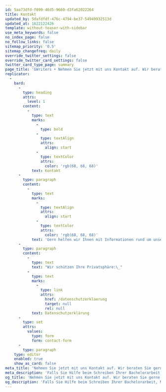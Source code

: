 ```yaml
---
id: 5aa73dfd-f099-46d5-9660-d3fa62022264
title: Kontakt
updated_by: 5dafdfdf-476c-4794-be37-54949932513d
updated_at: 1622122426
template: without-teaser-with-sidebar
use_meta_keywords: false
no_index_page: false
no_follow_links: false
sitemap_priority: '0.5'
sitemap_changefreq: daily
override_twitter_settings: false
override_twitter_card_settings: false
twitter_card_type_page: summary
page_title: 'GWriters • Nehmen Sie jetzt mit uns Kontakt auf. Wir beraten Sie gerne!'
replicator:
  -
    bard:
      -
        type: heading
        attrs:
          level: 1
        content:
          -
            type: text
            marks:
              -
                type: bold
              -
                type: textAlign
                attrs:
                  align: start
              -
                type: textColor
                attrs:
                  color: 'rgb(68, 68, 68)'
            text: Kontakt
      -
        type: paragraph
        content:
          -
            type: text
            marks:
              -
                type: textAlign
                attrs:
                  align: start
              -
                type: textColor
                attrs:
                  color: 'rgb(68, 68, 68)'
            text: 'Gern helfen wir Ihnen mit Informationen rund um unsere Angebote. Bitte hinterlassen Sie uns Ihre Kontaktdaten und einige kurze Informationen zu Ihrem Anliegen, wir werden uns dann umgehend bei Ihnen zurückmelden.'
      -
        type: paragraph
        content:
          -
            type: text
            text: "Wir schützen Ihre Privatsphäre:\_"
          -
            type: text
            marks:
              -
                type: link
                attrs:
                  href: /datenschutzerklaerung
                  target: null
                  rel: null
            text: Datenschutzerklärung
      -
        type: set
        attrs:
          values:
            type: form
            form: contact-form
      -
        type: paragraph
    type: editor
    enabled: true
    show_as_card: false
meta_title: 'Nehmen Sie jetzt mit uns Kontakt auf. Wir beraten Sie gerne!'
meta_description: 'Falls Sie Hilfe beim Schreiben Ihrer Bachelorarbeit, Masterarbeit oder Doktorarbeit benötigen, nehmen Sie mit uns Kontakt auf. Wir beraten Sie gerne!'
og_title: 'Nehmen Sie jetzt mit uns Kontakt auf. Wir beraten Sie gerne!'
og_description: 'Falls Sie Hilfe beim Schreiben Ihrer Bachelorarbeit, Masterarbeit oder Doktorarbeit benötigen, nehmen Sie mit uns Kontakt auf. Wir beraten Sie gerne!'
---
```

